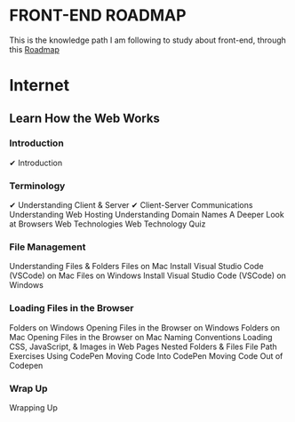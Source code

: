 # FRONT-END ROADMAP
This is the knowledge path I am following to study about front-end, through this [Roadmap](https://roadmap.sh/frontend)

# Internet
## Learn How the Web Works
### Introduction
✔ Introduction
### Terminology
✔ Understanding Client & Server
✔ Client-Server Communications
Understanding Web Hosting
Understanding Domain Names
A Deeper Look at Browsers
Web Technologies
Web Technology Quiz
### File Management
Understanding Files & Folders
Files on Mac
Install Visual Studio Code (VSCode) on Mac
Files on Windows
Install Visual Studio Code (VSCode) on Windows
### Loading Files in the Browser
Folders on Windows
Opening Files in the Browser on Windows
Folders on Mac
Opening Files in the Browser on Mac
Naming Conventions
Loading CSS, JavaScript, & Images in Web Pages
Nested Folders & Files
File Path Exercises
Using CodePen
Moving Code Into CodePen
Moving Code Out of Codepen
### Wrap Up
Wrapping Up